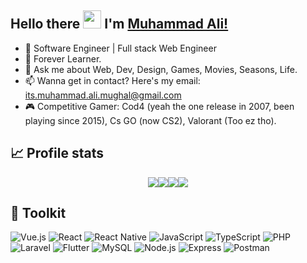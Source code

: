 ## Hello there <img src="https://github.com/TheDudeThatCode/TheDudeThatCode/blob/master/Assets/Hi.gif" width="29px"> I'm [Muhammad Ali!](https://www.linkedin.com/in/muhammad-ali-4ab631198/)

- 🔭 Software Engineer | Full stack Web Engineer
- 🌱 Forever Learner.
- 💬 Ask me about Web, Dev, Design, Games, Movies, Seasons, Life.
- 📫 Wanna get in contact? Here's my email: its.muhammad.ali.mughal@gmail.com
- 🎮 Competitive Gamer: Cod4 (yeah the one release in 2007, been playing since 2015), Cs GO (now CS2), Valorant (Too ez tho).

## 📈 Profile stats
<div style="display:flex;flex-flow:row wrap;justify-content:center;align-items:center">
    <a href="https://github-profile-summary-cards.vercel.app/api/cards/profile-details?username=muhammad-ali-pk&theme=github_dark"><img src="https://github-profile-summary-cards.vercel.app/api/cards/profile-details?username=muhammad-ali-pk&theme=github_dark"/></a>
    <a href="https://github-profile-summary-cards.vercel.app/api/cards/most-commit-language?username=muhammad-ali-pk&theme=github_dark"><img src="https://github-profile-summary-cards.vercel.app/api/cards/most-commit-language?username=muhammad-ali-pk&theme=github_dark"/></a>
    <a href="https://github-profile-summary-cards.vercel.app/api/cards/productive-time?username=muhammad-ali-pk&theme=github_dark&utcOffset=-5"><img src="https://github-profile-summary-cards.vercel.app/api/cards/productive-time?username=muhammad-ali-pk&theme=github_dark&utcOffset=-5"/></a>
    <a href="https://github-profile-summary-cards.vercel.app/api/cards/stats?username=muhammad-ali-pk&theme=github_dark"><img src="https://github-profile-summary-cards.vercel.app/api/cards/stats?username=muhammad-ali-pk&theme=github_dark"/></a>

</div>

## 🔨 Toolkit
![Vue.js](https://img.shields.io/badge/Vue.js-4FC08D?style=flat&logo=vue.js&logoColor=white)
![React](https://img.shields.io/badge/React-61DAFB?style=flat&logo=react&logoColor=black)
![React Native](https://img.shields.io/badge/React%20Native-61DAFB?style=flat&logo=react&logoColor=white)
![JavaScript](https://img.shields.io/badge/JavaScript-F7DF1E?style=flat&logo=javascript&logoColor=black)
![TypeScript](https://img.shields.io/badge/TypeScript-007ACC?style=flat&logo=typescript&logoColor=white)
![PHP](https://img.shields.io/badge/PHP-777BB4?style=flat&logo=php&logoColor=white)
![Laravel](https://img.shields.io/badge/Laravel-FF2D20?style=flat&logo=laravel&logoColor=white)
![Flutter](https://img.shields.io/badge/Flutter-02569B?style=flat&logo=flutter&logoColor=white)
![MySQL](https://img.shields.io/badge/MySQL-4479A1?style=flat&logo=mysql&logoColor=white)
![Node.js](https://img.shields.io/badge/Node.js-339933?style=flat&logo=node.js&logoColor=white)
![Express](https://img.shields.io/badge/Express-000000?style=flat&logo=express&logoColor=white)
![Postman](https://img.shields.io/badge/Postman-FF6C37?style=flat&logo=postman&logoColor=white)
